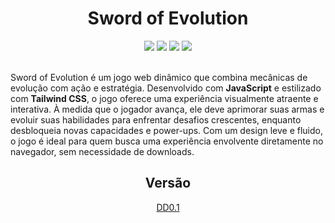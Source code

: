 <h1 align="center">Sword of Evolution</h1>

<div align="center">
    <img src="https://img.shields.io/badge/JavaScript-F7DF1E?style=for-the-badge&logo=javascript&logoColor=black">
    <img src="https://img.shields.io/badge/Tailwind%20CSS-06B6D4?style=for-the-badge&logo=tailwindcss&logoColor=white">
    <img src="https://img.shields.io/badge/CSS-663399?style=for-the-badge&logo=css&logoColor=white">
    <img src="https://img.shields.io/badge/HTML5-E34F26?style=for-the-badge&logo=html5&logoColor=white">
</div>

<br>

<p>
Sword of Evolution é um jogo web dinâmico que combina mecânicas de evolução com ação e estratégia. Desenvolvido com <strong>JavaScript</strong> e estilizado com <strong>Tailwind CSS</strong>, o jogo oferece uma experiência visualmente atraente e interativa. À medida que o jogador avança, ele deve aprimorar suas armas e evoluir suas habilidades para enfrentar desafios crescentes, enquanto desbloqueia novas capacidades e power-ups. Com um design leve e fluido, o jogo é ideal para quem busca uma experiência envolvente diretamente no navegador, sem necessidade de downloads.
</p>

<h2 align="center">Versão</h2>

<div align="center"><a href="https://github.com/arthurferreira-dev/arthurferreira-dev/blob/main/docs/pt-BR/demo.md">DD0.1</a></div>